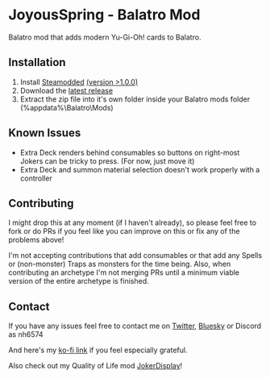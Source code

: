 # JoyousSpring - Balatro Mod

Balatro mod that adds modern Yu-Gi-Oh! cards to Balatro.

## Installation

1. Install [Steamodded](https://github.com/Steamopollys/Steamodded) [(version >1.0.0)](https://github.com/Steamodded/smods/wiki)
2. Download the [latest release](https://github.com/nh6574/JoyousSpring/releases)
3. Extract the zip file into it's own folder inside your Balatro mods folder (%appdata%\Balatro\Mods)

## Known Issues

* Extra Deck renders behind consumables so buttons on right-most Jokers can be tricky to press. (For now, just move it)
* Extra Deck and summon material selection doesn't work properly with a controller

## Contributing

I might drop this at any moment (if I haven't already), so please feel free to fork or do PRs if you feel like you can improve on this or fix any of the problems above!

I'm not accepting contributions that add consumables or that add any Spells or (non-monster) Traps as monsters for the time being. Also, when contributing an archetype I'm not merging PRs until a minimum viable version of the entire archetype is finished.

## Contact

If you have any issues feel free to contact me on [Twitter](https://nh6574.com/), [Bluesky](https://bsky.app/profile/nh6574.com) or Discord as nh6574

And here's my [ko-fi link](https://ko-fi.com/nh6574) if you feel especially grateful.

Also check out my Quality of Life mod [JokerDisplay](https://github.com/nh6574/JokerDisplay)!
